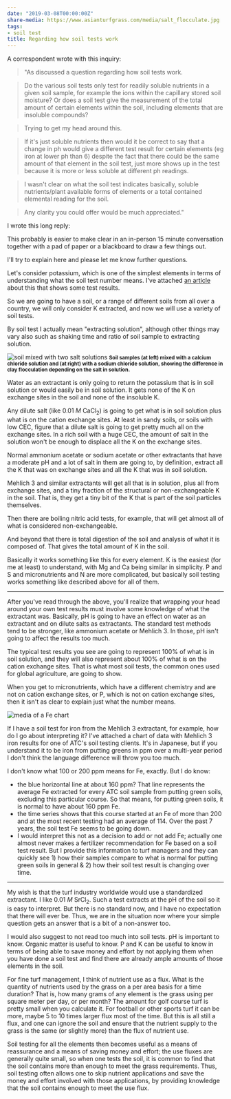 ```yaml
---
date: "2019-03-08T00:00:00Z"
share-media: https://www.asianturfgrass.com/media/salt_flocculate.jpg
tags:
- soil test
title: Regarding how soil tests work
---
```


A correspondent wrote with this inquiry:

> "As discussed a question regarding how soil tests work.

> Do the various soil tests only test for readily soluble nutrients in a given soil sample, for example the ions within the capillary stored soil moisture? Or does a soil test give the measurement of the total amount of certain elements within the soil, including elements that are insoluble compounds? 

> Trying to get my head around this. 

> If it's just soluble nutrients then would it be correct to say that a change in ph would give a different test result for certain elements (eg iron at lower ph than 6) despite the fact that there could be the same amount of that element in the soil test, just more shows up in the test because it is more or less soluble at different ph readings. 

> I wasn't clear on what the soil test indicates basically, soluble nutrients/plant available forms of elements or a total contained elemental reading for the soil.

> Any clarity you could offer would be much appreciated."

I wrote this long reply:

This probably is easier to make clear in an in-person 15 minute conversation together with a pad of paper or a blackboard to draw a few things out.

I'll try to explain here and please let me know further questions.

Let's consider potassium, which is one of the simplest elements in terms of understanding what the soil test number means. I've attached [an article](http://www.files.asianturfgrass.com/woods2005_soil_sci.pdf) about this that shows some test results.

So we are going to have a soil, or a range of different soils from all over a country, we will only consider K extracted, and now we will use a variety of soil tests.

By soil test I actually mean "extracting solution", although other things may vary also such as shaking time and ratio of soil sample to extracting solution.

![soil mixed with two salt solutions](/media/salt_flocculate.jpg)
<small><strong>Soil samples (at left) mixed with a calcium chloride solution and (at right) with a sodium chloride solution, showing the difference in clay flocculation depending on the salt in solution.</strong></small>

Water as an extractant is only going to return the potassium that is in soil solution or would easily be in soil solution. It gets none of the K on exchange sites in the soil and none of the insoluble K.

Any dilute salt (like 0.01 *M* CaCl<sub>2</sub>) is going to get what is in soil solution plus what is on the cation exchange sites. At least in sandy soils, or soils with low CEC, figure that a dilute salt is going to get pretty much all on the exchange sites. In a rich soil with a huge CEC, the amount of salt in the solution won't be enough to displace all the K on the exchange sites.

Normal ammonium acetate or sodium acetate or other extractants that have a moderate pH and a lot of salt in them are going to, by definition, extract all the K that was on exchange sites and all the K that was in soil solution.

Mehlich 3 and similar extractants will get all that is in solution, plus all from exchange sites, and a tiny fraction of the structural or non-exchangeable K in the soil. That is, they get a tiny bit of the K that is part of the soil particles themselves.

Then there are boiling nitric acid tests, for example, that will get almost all of what is considered non-exchangeable.

And beyond that there is total digestion of the soil and analysis of what it is composed of. That gives the total amount of K in the soil.

Basically it works something like this for every element. K is the easiest (for me at least) to understand, with Mg and Ca being similar in simplicity. P and S and micronutrients and N are more complicated, but basically soil testing works something like described above for all of them.

---

After you've read through the above, you'll realize that wrapping your head around your own test results must involve some knowledge of what the extractant was. Basically, pH is going to have an effect on water as an extractant and on dilute salts as extractants. The standard test methods tend to be stronger, like ammonium acetate or Mehlich 3. In those, pH isn't going to affect the results too much.

The typical test results you see are going to represent 100% of what is in soil solution, and they will also represent about 100% of what is on the cation exchange sites. That is what most soil tests, the common ones used for global agriculture, are going to show.

When you get to micronutrients, which have a different chemistry and are not on cation exchange sites, or P, which is not on cation exchange sites, then it isn't as clear to explain just what the number means.

![media of a Fe chart](/media/fe_chart_example.png)

If I have a soil test for iron from the Mehlich 3 extractant, for example, how do I go about interpreting it? I've attached a chart of data with Mehlich 3 iron results for one of ATC's soil testing clients. It's in Japanese, but if you understand it to be iron from putting greens in ppm over a multi-year period I don't think the language difference will throw you too much.

I don't know what 100 or 200 ppm means for Fe, exactly. But I do know:

* the blue horizontal line at about 160 ppm? That line represents the average Fe extracted for every ATC soil sample from putting green soils, excluding this particular course. So that means, for putting green soils, it is normal to have about 160 ppm Fe.
* the time series shows that this course started at an Fe of more than 200 and at the most recent testing had an average of 114. Over the past 7 years, the soil test Fe seems to be going down.
* I would interpret this not as a decision to add or not add Fe; actually one almost never makes a fertilizer recommendation for Fe based on a soil test result. But I provide this information to turf managers and they can quickly see 1) how their samples compare to what is normal for putting green soils in general & 2) how their soil test result is changing over time.

---

My wish is that the turf industry worldwide would use a standardized extractant. I like 0.01 *M* SrCl<sub>2</sub>. Such a test extracts at the pH of the soil so it is easy to interpret. But there is no standard now, and I have no expectation that there will ever be. Thus, we are in the situation now where your simple question gets an answer that is a bit of a non-answer too.

I would also suggest to not read too much into soil tests. pH is important to know. Organic matter is useful to know. P and K can be useful to know in terms of being able to save money and effort by not applying them when you have done a soil test and find there are already ample amounts of those elements in the soil.

For fine turf management, I think of nutrient use as a flux. What is the quantity of nutrients used by the grass on a per area basis for a time duration? That is, how many grams of any element is the grass using per square meter per day, or per month? The amount for golf course turf is pretty small when you calculate it. For football or other sports turf it can be more, maybe 5 to 10 times larger flux most of the time. But this is all still a flux, and one can ignore the soil and ensure that the nutrient supply to the grass is the same (or slightly more) than the flux of nutrient use.

Soil testing for all the elements then becomes useful as a means of reassurance and a means of saving money and effort; the use fluxes are generally quite small, so when one tests the soil, it is common to find that the soil contains more than enough to meet the grass requirements. Thus, soil testing often allows one to skip nutrient applications and save the money and effort involved with those applications, by providing knowledge that the soil contains enough to meet the use flux.
